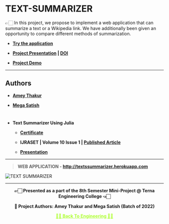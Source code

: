# TEXT-SUMMARIZER

 👉🏻 In this project, we propose to implement a web application that can summarize a text or a Wikipedia link. We have additionally been given an opportunity to compare different methods of summarization.

 - **[Try the application](http://textssummarizer.herokuapp.com)**
 
 - **[Project Presentation](https://github.com/Amey-Thakur/TEXT-SUMMARIZER/blob/main/TEXT%20SUMMARIZER.pdf) | [DOI](http://dx.doi.org/10.13140/RG.2.2.17259.67360)**
 
 - **[Project Demo](https://youtu.be/2drrqsSB1Bc)**

---

## Authors
  
   - **[Amey Thakur](https://github.com/Amey-Thakur)**
   
   - **[Mega Satish](https://github.com/msatmod)**
    
#

 - **Text Summarizer Using Julia**
  
   - **[Certificate](https://github.com/Amey-Thakur/ACHIEVEMENTS/blob/main/Research%20Papers/Text%20Summarizer%20Using%20Julia/IJRASET40066%20-%20Text%20Summarizer%20Using%20Julia.pdf)**
 
   - **IJRASET | Volume 10 Issue 1 | [Published Article](https://doi.org/10.22214/ijraset.2022.40066)**
 
   - **[Presentation](https://github.com/Amey-Thakur/ACHIEVEMENTS/blob/main/Research%20Papers/Text%20Summarizer%20Using%20Julia/TEXT%20SUMMARIZER.pdf)**

---

>**WEB APPLICATION - http://textssummarizer.herokuapp.com**

![TEXT SUMMARIZER](https://user-images.githubusercontent.com/54937357/146636650-5e8909fe-0484-41b8-b1d9-03612cb34e70.png)

---

<p align="center"> <b> 👉🏻 Presented as a part of the 8th Semester Mini-Project @ Terna Engineering College 👈🏻 <b> </p>

<p align="center"> <b> 👷 Project Authors: Amey Thakur and Mega Satish (Batch of 2022) <b> </p>
 
<p align="center"><a href='https://github.com/Amey-Thakur/COMPUTER-ENGINEERING', style='color: greenyellow;'> ✌🏻 Back To Engineering ✌🏻</p>
